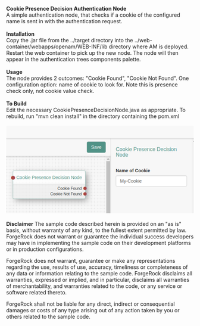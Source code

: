 <b>Cookie Presence Decision Authentication Node</b>
<br/>
A simple authentication node, that checks if a cookie of the configured name is sent in with the authentication request.
<br/>
<br/>
<b>Installation</b>
<br/>
Copy the .jar file from the ../target directory into the ../web-container/webapps/openam/WEB-INF/lib directory where AM is deployed.  Restart the web container to pick up the new node.  The node will then appear in the authentication trees components palette.
<br/>
<br/>
<b>Usage</b>
<br/>
The node provides 2 outcomes: "Cookie Found", "Cookie Not Found". One configuration option: name of cookie to look for. Note this is presence check only, not cookie value check.
<br/>
<br/>
<b>To Build</b>
<br/>
Edit the necessary CookiePresenceDecisionNode.java as appropriate.  To rebuild, run "mvn clean install" in the directory containing the pom.xml
<br/>
<br/>
![ScreenShot](./cookie-presence-node.png)
<br/>
<br/>
<b>Disclaimer</b>
The sample code described herein is provided on an "as is" basis, without warranty of any kind, to the fullest extent permitted by law. ForgeRock does not warrant or guarantee the individual success developers may have in implementing the sample code on their development platforms or in production configurations.

ForgeRock does not warrant, guarantee or make any representations regarding the use, results of use, accuracy, timeliness or completeness of any data or information relating to the sample code. ForgeRock disclaims all warranties, expressed or implied, and in particular, disclaims all warranties of merchantability, and warranties related to the code, or any service or software related thereto.

ForgeRock shall not be liable for any direct, indirect or consequential damages or costs of any type arising out of any action taken by you or others related to the sample code.